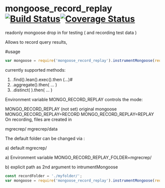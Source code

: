 # mongoose_record_replay [![Build Status](https://travis-ci.org/jfseb/mongoose_record_replay.svg?branch=master)](https://travis-ci.org/jfseb/mgnlq_model)[![Coverage Status](https://coveralls.io/repos/github/jfseb/mgnlq_model/badge.svg)](https://coveralls.io/github/jfseb/mongoose_record_replay)
readonly mongoose drop in for testing ( and recording test data )

Allows to record query results,




#usage

```javascript
var mongoose = require('mongoose_record_replay').instrumentMongoose(require('mongoose'));
```


currently supported methods:

1. <Model>.find().lean().exec().then (...)#
2. <Model>.aggregate().then( ... )
3. <Model>.distinct( ).then( ... )


Environment variable
MONGO_RECORD_REPLAY controls the mode:

MONGO_RECORD_REPLAY   (not set) original mongoose
MONGO_RECORD_REPLAY=RECORD
MONGO_RECORD_REPLAY=REPLAY
On recording, files are created in



mgrecrep/
mgrecrep/data

The default folder can be changed via :

a) default mgrecrep/

a) Environment variable
MONGO_RECORD_REPLAY_FOLDER=mgrecrep/

b) explicit path as 2nd argument to
intrumentMongoose

```javascript
const recordFolder = './myfolder/';
var mongoose = require('mongoose_record_replay').instrumentMongoose(require('mongoose'), recordFolder);
```
